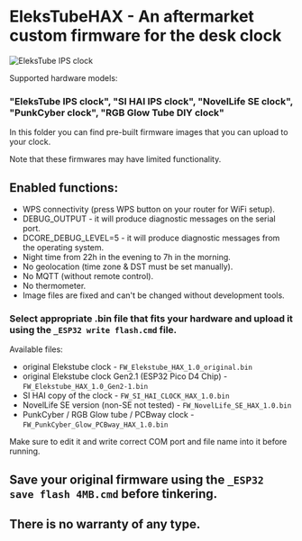 # EleksTubeHAX - An aftermarket custom firmware for the desk clock
![EleksTube IPS clock](/Photos/Clock1.jpg)

Supported hardware models:
### "EleksTube IPS clock", "SI HAI IPS clock", "NovelLife SE clock", "PunkCyber clock", "RGB Glow Tube DIY clock"

In this folder you can find pre-built firmware images that you can upload to your clock.

Note that these firmwares may have limited functionality.

## Enabled functions:
- WPS connectivity (press WPS button on your router for WiFi setup).
- DEBUG_OUTPUT - it will produce diagnostic messages on the serial port.
- DCORE_DEBUG_LEVEL=5 - it will produce diagnostic messages from the operating system.
- Night time from 22h in the evening to 7h in the morning.
- No geolocation (time zone & DST must be set manually).
- No MQTT (without remote control).
- No thermometer.
- Image files are fixed and can't be changed without development tools.

### Select appropriate .bin file that fits your hardware and upload it using the `_ESP32 write flash.cmd` file. 
Available files:
- original Elekstube clock - `FW_Elekstube_HAX_1.0_original.bin`
- original Elekstube clock Gen2.1 (ESP32 Pico D4 Chip) - `FW_Elekstube_HAX_1.0_Gen2-1.bin`
- SI HAI copy of the clock - `FW_SI_HAI_CLOCK_HAX_1.0.bin`
- NovelLife SE version (non-SE not tested) - `FW_NovelLife_SE_HAX_1.0.bin`
- PunkCyber / RGB Glow tube / PCBway clock - `FW_PunkCyber_Glow_PCBway_HAX_1.0.bin`

Make sure to edit it and write correct COM port and file name into it before running.

## Save your original firmware using the `_ESP32 save flash 4MB.cmd` before tinkering.

## There is no warranty of any type.
